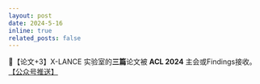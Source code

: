 ```yaml
---
layout: post
date: 2024-5-16
inline: true
related_posts: false
---
```


📃【论文+3】X-LANCE 实验室的**三篇**论文被 **ACL 2024** 主会或Findings接收。 <a href=""> 【公众号推送】</a>

